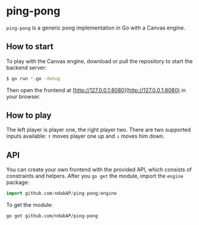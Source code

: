 # ping-pong

`ping-pong` is a generic pong implementation in Go with a Canvas engine.

## How to start

To play with the Canvas engine, download or pull the repository to start the
backend server:

```bash
$ go run *.go -debug
```

Then open the frontend at [http://127.0.0.1:8080](http://127.0.0.1:8080) in your
browser.

## How to play

The left player is player one, the right player two. There are two supported
inputs available: <kbd>↑</kbd> moves player one up and <kbd>↓</kbd> moves him
down.

## API

You can create your own frontend with the provided API, which consists of
constraints and helpers. After you `go get` the module, import the `engine`
package:

```go
import github.com/ndabAP/ping-pong/engine
```

To get the module:

```bash
go get github.com/ndabAP/ping-pong
```
